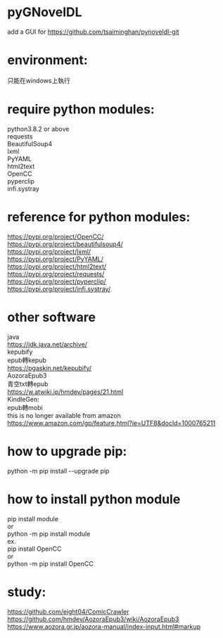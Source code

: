 # pyGNovelDL
add a GUI for https://github.com/tsaiminghan/pynoveldl-git

# environment:
只能在windows上執行

# require python modules:
python3.8.2 or above<br>
requests<br>
BeautifulSoup4<br>
lxml<br>
PyYAML<br>
html2text<br>
OpenCC<br>
pyperclip<br>
infi.systray<br>

# reference for python modules:
https://pypi.org/project/OpenCC/<br>
https://pypi.org/project/beautifulsoup4/<br>
https://pypi.org/project/lxml/<br>
https://pypi.org/project/PyYAML/<br>
https://pypi.org/project/html2text/<br>
https://pypi.org/project/requests/<br>
https://pypi.org/project/pyperclip/<br>
https://pypi.org/project/infi.systray/<br>

# other software
java<br>
https://jdk.java.net/archive/<br>
kepubify<br>
epub轉kepub<br>
https://pgaskin.net/kepubify/<br>
AozoraEpub3<br>
青空txt轉epub<br>
https://w.atwiki.jp/hmdev/pages/21.html<br>
KindleGen:<br>
epub轉mobi<br>
this is no longer available from amazon<br>
https://www.amazon.com/gp/feature.html?ie=UTF8&docId=1000765211<br>

# how to upgrade pip:
python -m pip install --upgrade pip<br>

# how to install python module
pip install module<br>
or<br>
python -m pip install module<br>
ex.<br>
pip install OpenCC<br>
or<br>
python -m pip install OpenCC<br>

# study:
https://github.com/eight04/ComicCrawler<br>
https://github.com/hmdev/AozoraEpub3/wiki/AozoraEpub3<br>
https://www.aozora.gr.jp/aozora-manual/index-input.html#markup<br>
